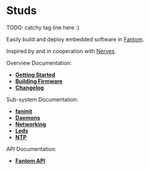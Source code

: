 # **Studs**

TODO: catchy tag line here :)

Easily build and deploy embedded software in [Fantom](http://fantom.org).

Inspired by and in cooperation with [Nerves](http://nerves-project.org).

Overview Documentation:

 - **[Getting Started](https://bitbucket.org/afrankvt/studs/src/tip/doc/GettingStarted.md)**
 - **[Building Firmware](https://bitbucket.org/afrankvt/studs/src/tip/doc/BuildingFw.md)**
 - **[Changelog](https://bitbucket.org/afrankvt/studs/src/tip/changelog.md)**

Sub-system Documentation:

  - **[faninit](https://bitbucket.org/afrankvt/studs/src/tip/doc/faninit.md)**
  - **[Daemons](https://bitbucket.org/afrankvt/studs/src/tip/doc/Daemons.md)**
  - **[Networking](https://bitbucket.org/afrankvt/studs/src/tip/doc/Networking.md)**
  - **[Leds](https://bitbucket.org/afrankvt/studs/src/tip/doc/Leds.md)**
  - **[NTP](https://bitbucket.org/afrankvt/studs/src/tip/doc/NTP.md)**

API Documentation:

 - **[Fantom API](http://eggbox.fantomfactory.org/pods/studs/api/)**
